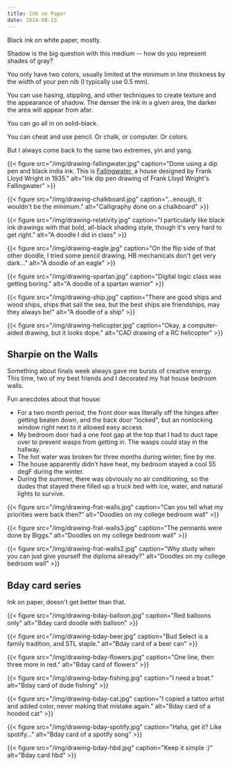 ```yaml
---
title: Ink on Paper
date: 2024-08-15
---
```

Black ink on white paper, mostly.

Shadow is the big question with this medium -- how do you represent shades of gray?

You only have two colors, usually limited at the minimum in line thickness by the width of your pen nib (I typically use 0.5 mm).

You can use hasing, stippling, and other techniques to create texture and the appearance of shadow. The denser the ink in a given area, the darker the area will appear from afar.

You can go all in on solid-black.

You can cheat and use pencil. Or chalk, or computer. Or colors.

But I always come back to the same two extremes, yin and yang.

{{< figure src="/img/drawing-fallingwater.jpg" caption="Done using a dip pen and black india ink. This is [Fallingwater](https://en.wikipedia.org/wiki/Fallingwater), a house designed by Frank Lloyd Wright in 1935." alt="Ink dip pen drawing of Frank Lloyd Wright's Fallingwater" >}}

{{< figure src="/img/drawing-chalkboard.jpg" caption="...enough, it wouldn't be the minimum." alt="Calligraphy done on a chalkboard" >}}

{{< figure src="/img/drawing-relativity.jpg" caption="I particularly like black ink drawings with that bold, all-black shading style, though it's very hard to get right." alt="A doodle I did in class" >}}

{{< figure src="/img/drawing-eagle.jpg" caption="On the flip side of that other doodle, I tried some pencil drawing, HB mechanicals don't get very dark..." alt="A doodle of an eagle" >}}

{{< figure src="/img/drawing-spartan.jpg" caption="Digital logic class was getting boring." alt="A doodle of a spartan warrior" >}}

{{< figure src="/img/drawing-ship.jpg" caption="There are good ships and wood ships, ships that sail the sea, but the best ships are friendships, may they always be!" alt="A doodle of a ship" >}}

{{< figure src="/img/drawing-helicopter.jpg" caption="Okay, a computer-aided drawing, but it looks dope." alt="CAD drawing of a RC helicopter" >}}

## Sharpie on the Walls

Something about finals week always gave me bursts of creative energy. This time, two of my best friends and I decorated my frat house bedroom walls.

Fun anecdotes about that house:

- For a two month period, the front door was literally off the hinges after getting beaten down, and the back door "locked", but an nonlocking window right next to it allowed easy access
- My bedroom door had a one foot gap at the top that I had to duct tape over to prevent wasps from getting in. The wasps could stay in the hallway.
- The hot water was broken for three months during winter, fine by me.
- The house apparently didn't have heat, my bedroom stayed a cool 55 degF during the winter.
- During the summer, there was obviously no air conditioning, so the dudes that stayed there filled up a truck bed with ice, water, and natural lights to survive.

{{< figure src="/img/drawing-frat-walls.jpg" caption="Can you tell what my priorities were back then?" alt="Doodles on my college bedroom wall" >}}

{{< figure src="/img/drawing-frat-walls3.jpg" caption="The pennants were done by Biggs." alt="Doodles on my college bedroom wall" >}}

{{< figure src="/img/drawing-frat-walls2.jpg" caption="Why study when you can just give yourself the diploma already?" alt="Doodles on my college bedroom wall" >}}

## Bday card series

Ink on paper, doesn't get better than that.

{{< figure src="/img/drawing-bday-balloon.jpg" caption="Red balloons only" alt="Bday card doodle with balloon" >}}

{{< figure src="/img/drawing-bday-beer.jpg" caption="Bud Select is a family tradition, and STL staple." alt="Bday card of a beer can" >}}

{{< figure src="/img/drawing-bday-flowers.jpg" caption="One line, then three more in red." alt="Bday card of flowers" >}}

{{< figure src="/img/drawing-bday-fishing.jpg" caption="I need a boat." alt="Bday card of dude fishing" >}}

{{< figure src="/img/drawing-bday-cat.jpg" caption="I copied a tattoo artist and added color, never making that mistake again." alt="Bday card of a hooded cat" >}}

{{< figure src="/img/drawing-bday-spotify.jpg" caption="Haha, get it? Like spotify..." alt="Bday card of a spotify song" >}}

{{< figure src="/img/drawing-bday-hbd.jpg" caption="Keep it simple :)" alt="Bday card hbd" >}}